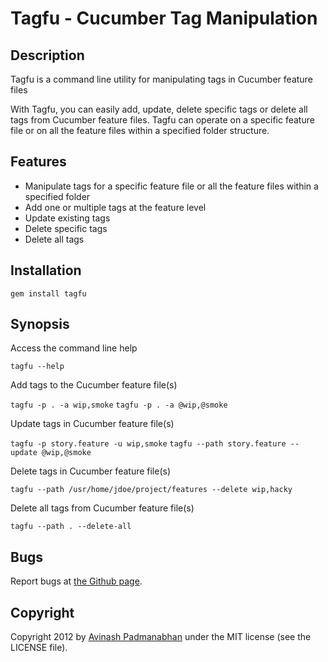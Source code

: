 Tagfu - Cucumber Tag Manipulation
=================================

Description
-----------

Tagfu is a command line utility for manipulating tags in Cucumber feature files

With Tagfu, you can easily add, update, delete specific tags or delete all tags from Cucumber feature files.
Tagfu can operate on a specific feature file or on all the feature files within a specified folder structure.

Features
--------

- Manipulate tags for a specific feature file or all the feature files within a specified folder
- Add one or multiple tags at the feature level
- Update existing tags
- Delete specific tags
- Delete all tags 

Installation
------------

`gem install tagfu`

Synopsis
--------

Access the command line help

`tagfu --help`

Add tags to the Cucumber feature file(s)

`tagfu -p . -a wip,smoke`
`tagfu -p . -a @wip,@smoke`

Update tags in Cucumber feature file(s)

`tagfu -p story.feature -u wip,smoke`
`tagfu --path story.feature --update @wip,@smoke`

Delete tags in Cucumber feature file(s)

`tagfu --path /usr/home/jdoe/project/features --delete wip,hacky` 

Delete all tags from Cucumber feature file(s)

`tagfu --path . --delete-all`

Bugs
----

Report bugs at [the Github page](https://github.com/).


Copyright
---------

Copyright 2012 by [Avinash Padmanabhan](http://eveningsamurai.wordpress.com) under the MIT license (see the LICENSE file).
